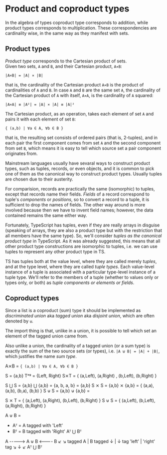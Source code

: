 # Product and coproduct types

In the algebra of types coproduct type corresponds to addition, while product types corresponds to multiplication. These correspondencies are cardinality wise, in the same way as they manifest with sets.

## Product types

*Product type* corresponds to the Cartesian product of sets.   
Given two sets, `A` and `B`, and their Cartesian product, `A⨯B`:

`|A⨯B| = |A| ⨯ |B|`

that is, the cardinality of the Cartesian product `A⨯B` is the product of cardinalities of `A` and `B`. In case `A` and `B` are the same set `A`, the cardinality of the Cartesian product of `A` with itself, `A⨯A`, is the cardinality of `A` squared:

`|A⨯A| ≡ |A²| = |A| ⨯ |A| ≡ |A|²`

The Cartesian product, as an operation, takes each element of set `A` and pairs it with each element of set `B`:

`{ (a,b) | ∀a ∈ A, ∀b ∈ B }`

that is, the resulting set consists of ordered pairs (that is, 2-tuples), and in each pair the first component comes from set `A` and the second component from set `B`, which means it is easy to tell which source set a pair component originates from.

Mainstream languages usually have sevaral ways to construct product types, such as tuples, records, or even objects, and it is common to pick one of them as the canonical way to construct product types. Usually tuples are chosen due to their austerity.

For comparision, records are practically the same (isomorphic) to tuples, except that records name their fields. *Fields* of a record correspond to tuple's *components* or *positions*, so to convert a record to a tuple, it is sufficient to drop the names of fields. The other way around is more involved because then we have to invent field names; however, the data contained remains the same either way.

Fortunately, TypeScript has tuples, even if they are really arrays in disguise (speaking of arrays, they are also a product type but with the restriction that all members have the same type). So, we'll consider *tuples as the canonical product type* in TypeScript. As it was already suggested, this means that all other product type constructions are isomorphic to tuples, i.e. we can use tuples to represent any other product type in TS.

TS has tuples both at the value level, where they are called merely *tuples*, and at the type level, where they are called *tuple types*. Each value-level instance of a tuple is associated with a particular type-level instance of a tuple type. We'll refer to the members of a tuple (whether to values only or types only, or both) as *tuple components or elements or fields*.



## Coproduct types



Since a list is a coproduct (sum) type it should be implemented as *discriminated union* aka *tagged union* aka *disjoint union*, which are often denoted by `⊎`.

The import thing is that, unlike in a union, it is possible to tell which set an element of the tagged union came from.

Also unlike a union, the cardinality of a tagged union (or a sum type) is exactly the sum of the two source sets (or types), i.e. `|A ⊎ B| = |A| + |B|`, which justifies the name *sum type*.

A⨯B = `{ (a,b) | ∀a ∈ A, ∀b ∈ B }`

S = {a,b}
Tᵃᵍ = {Left, Right}
S⨯T =
  { (a,Left), (a,Right)
  , (b,Left), (b,Right)
  }

S ⋃ S = {a,b} ⋃ {a,b} = {a, b, a, b} = {a,b}
S ⨯ S = {a,b} ⨯ {a,b} = { (a,a), (a,b), (b,a), (b,b) }
S ⊎ S = {a,b} ⊎ {a,b} = 

S ⨯ T = { (a,Left), (a,Right), (b,Left), (b,Right) }
S ⊎ S = { (a,Left), (b,Left), (a,Right), (b,Right) }


A ⊎ B =
- Aᵀ = A tagged with 'Left'
- Bᵀ = B tagged with 'Right'
Aᵀ ⋃ Bᵀ


A ----->         A ⊎ B          <---- B
               ↙       ↘
      tagged A     |     B tagged
            ↓      |      ↓
     tag 'left'    |    'right' tag
               ↘   ↓   ↙
                Aᵀ ⋃ Bᵀ
